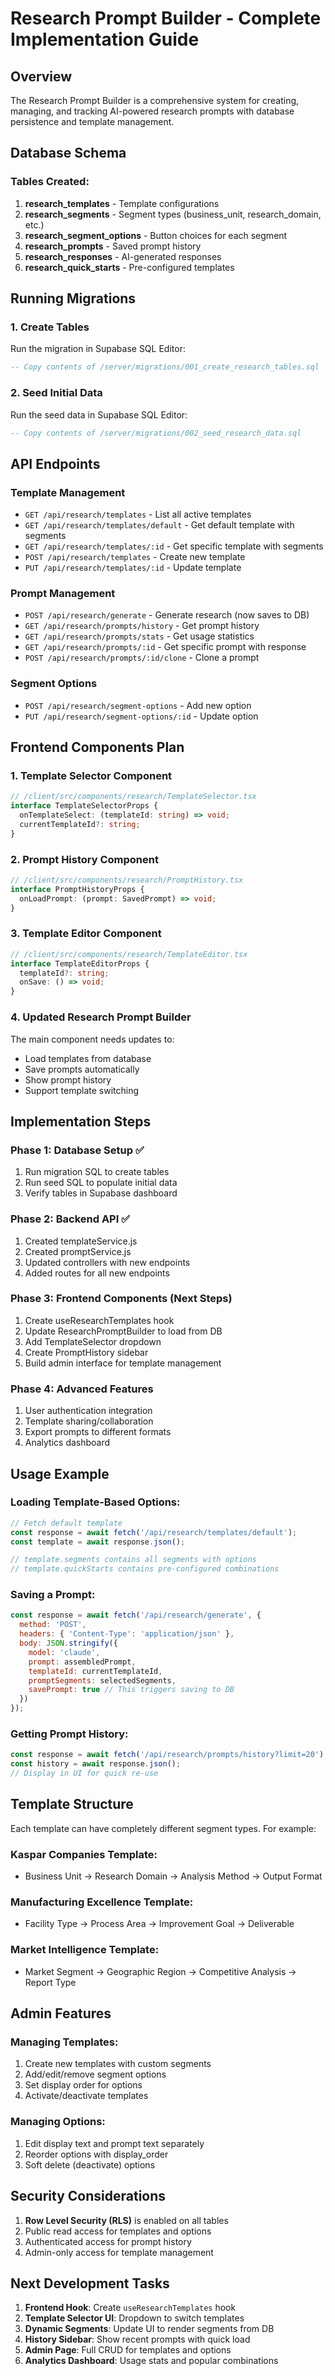 # Research Prompt Builder - Complete Implementation Guide

## Overview
The Research Prompt Builder is a comprehensive system for creating, managing, and tracking AI-powered research prompts with database persistence and template management.

## Database Schema

### Tables Created:
1. **research_templates** - Template configurations
2. **research_segments** - Segment types (business_unit, research_domain, etc.)
3. **research_segment_options** - Button choices for each segment
4. **research_prompts** - Saved prompt history
5. **research_responses** - AI-generated responses
6. **research_quick_starts** - Pre-configured templates

## Running Migrations

### 1. Create Tables
Run the migration in Supabase SQL Editor:
```sql
-- Copy contents of /server/migrations/001_create_research_tables.sql
```

### 2. Seed Initial Data
Run the seed data in Supabase SQL Editor:
```sql
-- Copy contents of /server/migrations/002_seed_research_data.sql
```

## API Endpoints

### Template Management
- `GET /api/research/templates` - List all active templates
- `GET /api/research/templates/default` - Get default template with segments
- `GET /api/research/templates/:id` - Get specific template with segments
- `POST /api/research/templates` - Create new template
- `PUT /api/research/templates/:id` - Update template

### Prompt Management
- `POST /api/research/generate` - Generate research (now saves to DB)
- `GET /api/research/prompts/history` - Get prompt history
- `GET /api/research/prompts/stats` - Get usage statistics
- `GET /api/research/prompts/:id` - Get specific prompt with response
- `POST /api/research/prompts/:id/clone` - Clone a prompt

### Segment Options
- `POST /api/research/segment-options` - Add new option
- `PUT /api/research/segment-options/:id` - Update option

## Frontend Components Plan

### 1. Template Selector Component
```typescript
// /client/src/components/research/TemplateSelector.tsx
interface TemplateSelectorProps {
  onTemplateSelect: (templateId: string) => void;
  currentTemplateId?: string;
}
```

### 2. Prompt History Component
```typescript
// /client/src/components/research/PromptHistory.tsx
interface PromptHistoryProps {
  onLoadPrompt: (prompt: SavedPrompt) => void;
}
```

### 3. Template Editor Component
```typescript
// /client/src/components/research/TemplateEditor.tsx
interface TemplateEditorProps {
  templateId?: string;
  onSave: () => void;
}
```

### 4. Updated Research Prompt Builder
The main component needs updates to:
- Load templates from database
- Save prompts automatically
- Show prompt history
- Support template switching

## Implementation Steps

### Phase 1: Database Setup ✅
1. Run migration SQL to create tables
2. Run seed SQL to populate initial data
3. Verify tables in Supabase dashboard

### Phase 2: Backend API ✅
1. Created templateService.js
2. Created promptService.js
3. Updated controllers with new endpoints
4. Added routes for all new endpoints

### Phase 3: Frontend Components (Next Steps)
1. Create useResearchTemplates hook
2. Update ResearchPromptBuilder to load from DB
3. Add TemplateSelector dropdown
4. Create PromptHistory sidebar
5. Build admin interface for template management

### Phase 4: Advanced Features
1. User authentication integration
2. Template sharing/collaboration
3. Export prompts to different formats
4. Analytics dashboard

## Usage Example

### Loading Template-Based Options:
```javascript
// Fetch default template
const response = await fetch('/api/research/templates/default');
const template = await response.json();

// template.segments contains all segments with options
// template.quickStarts contains pre-configured combinations
```

### Saving a Prompt:
```javascript
const response = await fetch('/api/research/generate', {
  method: 'POST',
  headers: { 'Content-Type': 'application/json' },
  body: JSON.stringify({
    model: 'claude',
    prompt: assembledPrompt,
    templateId: currentTemplateId,
    promptSegments: selectedSegments,
    savePrompt: true // This triggers saving to DB
  })
});
```

### Getting Prompt History:
```javascript
const response = await fetch('/api/research/prompts/history?limit=20');
const history = await response.json();
// Display in UI for quick re-use
```

## Template Structure

Each template can have completely different segment types. For example:

### Kaspar Companies Template:
- Business Unit → Research Domain → Analysis Method → Output Format

### Manufacturing Excellence Template:
- Facility Type → Process Area → Improvement Goal → Deliverable

### Market Intelligence Template:
- Market Segment → Geographic Region → Competitive Analysis → Report Type

## Admin Features

### Managing Templates:
1. Create new templates with custom segments
2. Add/edit/remove segment options
3. Set display order for options
4. Activate/deactivate templates

### Managing Options:
1. Edit display text and prompt text separately
2. Reorder options with display_order
3. Soft delete (deactivate) options

## Security Considerations

1. **Row Level Security (RLS)** is enabled on all tables
2. Public read access for templates and options
3. Authenticated access for prompt history
4. Admin-only access for template management

## Next Development Tasks

1. **Frontend Hook**: Create `useResearchTemplates` hook
2. **Template Selector UI**: Dropdown to switch templates
3. **Dynamic Segments**: Update UI to render segments from DB
4. **History Sidebar**: Show recent prompts with quick load
5. **Admin Page**: Full CRUD for templates and options
6. **Analytics Dashboard**: Usage stats and popular combinations